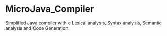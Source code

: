 # MicroJava_Compiler
 Simplified Java compiler with e Lexical analysis, Syntax analysis, Semantic analysis and Code Generation.
